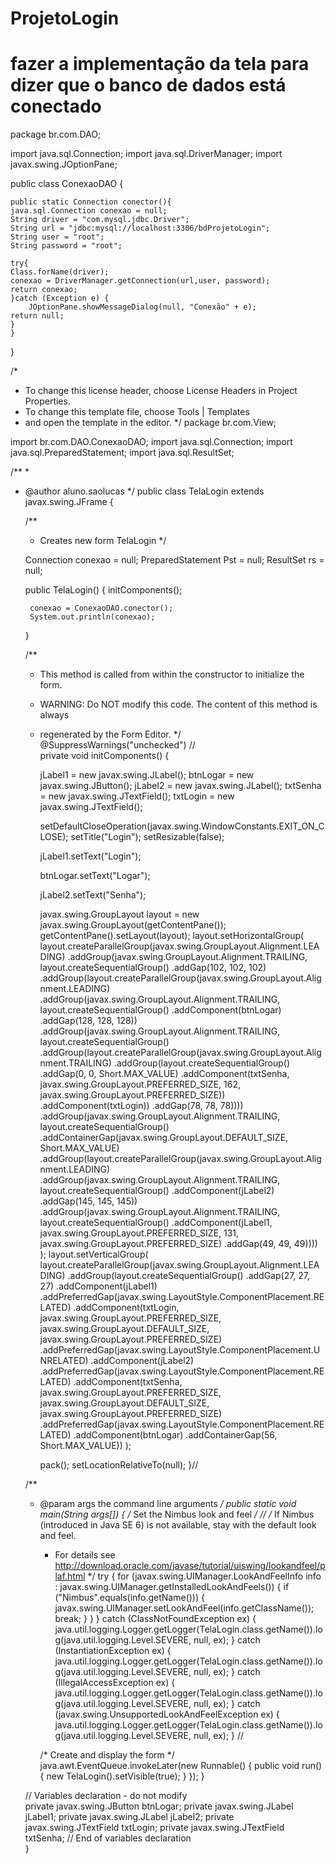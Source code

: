 # ProjetoLogin
# fazer a implementação da tela para dizer que o banco de dados está conectado


package br.com.DAO;

import java.sql.Connection;
import java.sql.DriverManager;
import javax.swing.JOptionPane;


public class ConexaoDAO {
    
    public static Connection conector(){
    java.sql.Connection conexao = null;
    String driver = "com.mysql.jdbc.Driver";
    String url = "jdbc:mysql://localhost:3306/bdProjetoLogin";
    String user = "root";
    String password = "root";
    
    try{
    Class.forName(driver);
    conexao = DriverManager.getConnection(url,user, password);
    return conexao;
    }catch (Exception e) {
        JOptionPane.showMessageDialog(null, "Conexão" + e);
    return null;
    }
    }
}


/*
 * To change this license header, choose License Headers in Project Properties.
 * To change this template file, choose Tools | Templates
 * and open the template in the editor.
 */
package br.com.View;

import br.com.DAO.ConexaoDAO;
import java.sql.Connection;
import java.sql.PreparedStatement;
import java.sql.ResultSet;

/**
 *
 * @author aluno.saolucas
 */
public class TelaLogin extends javax.swing.JFrame {
    
    

    /**
     * Creates new form TelaLogin
     */
    
    Connection conexao = null;
    PreparedStatement Pst = null;
    ResultSet rs = null;
    
    
    
    public TelaLogin() {
        initComponents();
        
        conexao = ConexaoDAO.conector();
        System.out.println(conexao);
    }

    /**
     * This method is called from within the constructor to initialize the form.
     * WARNING: Do NOT modify this code. The content of this method is always
     * regenerated by the Form Editor.
     */
    @SuppressWarnings("unchecked")
    // <editor-fold defaultstate="collapsed" desc="Generated Code">                          
    private void initComponents() {

        jLabel1 = new javax.swing.JLabel();
        btnLogar = new javax.swing.JButton();
        jLabel2 = new javax.swing.JLabel();
        txtSenha = new javax.swing.JTextField();
        txtLogin = new javax.swing.JTextField();

        setDefaultCloseOperation(javax.swing.WindowConstants.EXIT_ON_CLOSE);
        setTitle("Login");
        setResizable(false);

        jLabel1.setText("Login");

        btnLogar.setText("Logar");

        jLabel2.setText("Senha");

        javax.swing.GroupLayout layout = new javax.swing.GroupLayout(getContentPane());
        getContentPane().setLayout(layout);
        layout.setHorizontalGroup(
            layout.createParallelGroup(javax.swing.GroupLayout.Alignment.LEADING)
            .addGroup(javax.swing.GroupLayout.Alignment.TRAILING, layout.createSequentialGroup()
                .addGap(102, 102, 102)
                .addGroup(layout.createParallelGroup(javax.swing.GroupLayout.Alignment.LEADING)
                    .addGroup(javax.swing.GroupLayout.Alignment.TRAILING, layout.createSequentialGroup()
                        .addComponent(btnLogar)
                        .addGap(128, 128, 128))
                    .addGroup(javax.swing.GroupLayout.Alignment.TRAILING, layout.createSequentialGroup()
                        .addGroup(layout.createParallelGroup(javax.swing.GroupLayout.Alignment.TRAILING)
                            .addGroup(layout.createSequentialGroup()
                                .addGap(0, 0, Short.MAX_VALUE)
                                .addComponent(txtSenha, javax.swing.GroupLayout.PREFERRED_SIZE, 162, javax.swing.GroupLayout.PREFERRED_SIZE))
                            .addComponent(txtLogin))
                        .addGap(78, 78, 78))))
            .addGroup(javax.swing.GroupLayout.Alignment.TRAILING, layout.createSequentialGroup()
                .addContainerGap(javax.swing.GroupLayout.DEFAULT_SIZE, Short.MAX_VALUE)
                .addGroup(layout.createParallelGroup(javax.swing.GroupLayout.Alignment.LEADING)
                    .addGroup(javax.swing.GroupLayout.Alignment.TRAILING, layout.createSequentialGroup()
                        .addComponent(jLabel2)
                        .addGap(145, 145, 145))
                    .addGroup(javax.swing.GroupLayout.Alignment.TRAILING, layout.createSequentialGroup()
                        .addComponent(jLabel1, javax.swing.GroupLayout.PREFERRED_SIZE, 131, javax.swing.GroupLayout.PREFERRED_SIZE)
                        .addGap(49, 49, 49))))
        );
        layout.setVerticalGroup(
            layout.createParallelGroup(javax.swing.GroupLayout.Alignment.LEADING)
            .addGroup(layout.createSequentialGroup()
                .addGap(27, 27, 27)
                .addComponent(jLabel1)
                .addPreferredGap(javax.swing.LayoutStyle.ComponentPlacement.RELATED)
                .addComponent(txtLogin, javax.swing.GroupLayout.PREFERRED_SIZE, javax.swing.GroupLayout.DEFAULT_SIZE, javax.swing.GroupLayout.PREFERRED_SIZE)
                .addPreferredGap(javax.swing.LayoutStyle.ComponentPlacement.UNRELATED)
                .addComponent(jLabel2)
                .addPreferredGap(javax.swing.LayoutStyle.ComponentPlacement.RELATED)
                .addComponent(txtSenha, javax.swing.GroupLayout.PREFERRED_SIZE, javax.swing.GroupLayout.DEFAULT_SIZE, javax.swing.GroupLayout.PREFERRED_SIZE)
                .addPreferredGap(javax.swing.LayoutStyle.ComponentPlacement.RELATED)
                .addComponent(btnLogar)
                .addContainerGap(56, Short.MAX_VALUE))
        );

        pack();
        setLocationRelativeTo(null);
    }// </editor-fold>                        

    /**
     * @param args the command line arguments
     */
    public static void main(String args[]) {
        /* Set the Nimbus look and feel */
        //<editor-fold defaultstate="collapsed" desc=" Look and feel setting code (optional) ">
        /* If Nimbus (introduced in Java SE 6) is not available, stay with the default look and feel.
         * For details see http://download.oracle.com/javase/tutorial/uiswing/lookandfeel/plaf.html 
         */
        try {
            for (javax.swing.UIManager.LookAndFeelInfo info : javax.swing.UIManager.getInstalledLookAndFeels()) {
                if ("Nimbus".equals(info.getName())) {
                    javax.swing.UIManager.setLookAndFeel(info.getClassName());
                    break;
                }
            }
        } catch (ClassNotFoundException ex) {
            java.util.logging.Logger.getLogger(TelaLogin.class.getName()).log(java.util.logging.Level.SEVERE, null, ex);
        } catch (InstantiationException ex) {
            java.util.logging.Logger.getLogger(TelaLogin.class.getName()).log(java.util.logging.Level.SEVERE, null, ex);
        } catch (IllegalAccessException ex) {
            java.util.logging.Logger.getLogger(TelaLogin.class.getName()).log(java.util.logging.Level.SEVERE, null, ex);
        } catch (javax.swing.UnsupportedLookAndFeelException ex) {
            java.util.logging.Logger.getLogger(TelaLogin.class.getName()).log(java.util.logging.Level.SEVERE, null, ex);
        }
        //</editor-fold>

        /* Create and display the form */
        java.awt.EventQueue.invokeLater(new Runnable() {
            public void run() {
                new TelaLogin().setVisible(true);
            }
        });
    }

    // Variables declaration - do not modify                     
    private javax.swing.JButton btnLogar;
    private javax.swing.JLabel jLabel1;
    private javax.swing.JLabel jLabel2;
    private javax.swing.JTextField txtLogin;
    private javax.swing.JTextField txtSenha;
    // End of variables declaration                   
}

